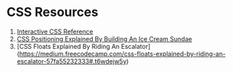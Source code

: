 # CSS Resources

1. [Interactive CSS Reference](http://cssreference.io/)
2. [CSS Positioning Explained By Building An Ice Cream Sundae](https://medium.freecodecamp.com/css-positioning-explained-by-building-an-ice-cream-sundae-831cb884bfa9#.g5pf3ywfo)
3. [CSS Floats Explained By Riding An Escalator] (https://medium.freecodecamp.com/css-floats-explained-by-riding-an-escalator-57fa55232333#.t6wdejw5y) 
